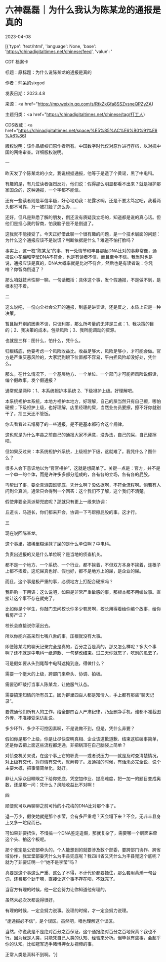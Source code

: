 # 六神磊磊｜为什么我认为陈某龙的通报是真的

2023-04-08

[{'type': 'text/html', 'language': None, 'base': 'https://chinadigitaltimes.net/chinese/feed', 'value': '

CDT 档案卡

标题：原标题：为什么说陈某龙的通报是真的

作者：帅呆的sixgod

发表日期：2023.4.8

来源：<a href="https://mp.weixin.qq.com/s/RtkZkGfa8SSZvsneQPZyZA)

主题归类：<a href="https://chinadigitaltimes.net/chinese/tag/打工人)

CDS收藏：<a href="https://chinadigitaltimes.net/space/%E5%85%AC%E6%B0%91%E9%A6%86)

版权说明：该作品版权归原作者所有。中国数字时代仅对原作进行存档，以对抗中国的网络审查。详细版权说明。





一

昨天发了个陈某龙的小文，我说根据通报，他等于是造了个黄谣，黑了中电科。

有趣的是，有几位读者强烈反对，他们说：假得那么明显都看不出来？就是袒护那家国企的，这种通报，一个字都不能信。

还有一些读者则是半信半疑，好心地劝我：花露水啊，还是不要太笃定吧，我看两头都不可靠，万一被打脸了怎么办……

还好，但凡是熟悉了解的朋友，倒还没有质疑我立场的，知道都是说的真心话。但他们是担心我的智商，怕我脑子是不是倒退了。

这我就不能接受了。今天正好借此聊一个很有趣的问题，是一个技术层面的问题：为什么这个通报应该不是说谎？判断依据是什么？难道不怕打脸吗？

事实上，这一桩“陈某龙”的事，有一处情节和丰县那起DNA比对的事非常像，通报说小花梅和李莹DNA不符合，也是有读者不信，而且至今不信。我当时也是说，通报应该是真的，DNA大概率就是比对不符合，然后也是有读者说：你凭啥？你智商倒退了？

那么咱就技术性聊一聊。一句话概括：具体这个事，发个假通报，不是做不到，是根本犯不着。

二

这么说吧，一份向全社会公开的通报，到底是讲实话，还是反之，本质上它是一种决策。

暂且抛开别的因素不谈，只谈利害，那么所考量的无非是三点：1、我决策的目的；2、我决策的成本，包括风险；3、我所能调动的资源。

也就是三样：图什么，怕什么，凭什么。

归根结底，他要考虑一个风险收益比。收益足够大，风险足够小，才可能会做。官方是严重厌恶风险的，大家混到眼下位置都不容易，平白担风险却没好处，凭什么。

那么，在什么情况下，一个基层地方、一个单位、一个部门才可能担风险说假话，编个假故事，发个假通报？

通常就是两种：1、本系统袒护本系统 2、下级袒护上级。好理解吧。

本系统袒护本系统，本地方袒护本地方，好理解，自己的屎当然只有自己擦，哪怕硬擦；下级袒护上级，也好理解，店里经理的屎，当然业务员要擦，擦不好你就别干了，扣三天还不管饭。

你去看看过去塌房了的一些通报，是不是基本都符合这个规律。

这也就是为什么丰县之前自己的通报大家不满意，没办法，自己的屎，自己硬擦呗。

但如果反过来：本系统袒护外系统，上级袒护下级，这就难了。我凭什么？图什么？

很多人会下意识地以为“官官相护”，这就是想简单了。关键一点是：官方，并不是一个单一的个体，而是许许多多部分组成的，各有各的立场，各有各的屁股。

丐帮出了事，要全真派圆谎兜底，凭什么啊？没依据啊，不符合流程啊。倘若有人问到全真派，通常只会得到一个回答：这个我们不了解，这个我们不清楚。

假使非要全真派帮兜底呢？那就只有更上一级来协调：

丘道长，马道长，你们都来开会，协调一下丐帮擦屁股的事。这才行。

三

现在说回陈某龙。

这个事里，被稀里糊涂抹了屎的是什么单位啊？中电科。

负责出通报的又是什么单位啊？是当地的侦查机关。

都不是一个地方、一个系统、一个行业，都不挨着，不但双方本身不挨着，连根子上都不挨着。这坨屎真也好、假也好，都不是地方上的屎，是企业的屎。

而且，这个事是极严重的事，必须地方上打配合硬擦吗？

我斟酌一下用语：这么说吧，如果是非常严重敏感的事，那根本都不用编故事。直接让这个事不存在就完了。

比如你是个学生，你敲门去问校长你多少套房啊，校长用得着给你编个故事，给你看房产证？

校长会直接说你滚出去。

所以你能兴高采烈七嘴八舌的事，压根就没有大事。

即便陈某龙的聊天记录完全是真的，百分之百是真的，那又怎么样呢？多大个事啊？还不就是中电科一纸道歉、一句整改结束。过三天你就忘了，吃别的瓜去了。

可是假如要从头到尾帮中电科遮掩到底，得做什么？

需要一个挺大的上级，跨部门来牵头、协调、拍板。

需要恐吓敲打当事人陈某龙，让他服气认怂。

需要搞定知情的所有员工，因为群里四百人都是知情人，手上都有那些“聊天记录”。

要做通他们所有人的工作，给全部四百人严肃纪律，乃至删净手机，谁都不准截图外传，不准接受采访乱说。

多少环节、多少不可控因素啊，不是说做不到，但是，凭什么非要？

假如你是那个上级，你是让尽快查明真相、企业该道歉道歉、结束这桩破事简单，还是你去把上面这些流程都走通，非把锅顶在自己脑袋上简单？

对侦查机关来说，在这个事上它的职责——或者说压力——就是及时查清楚情况，对上级有交代，对舆情有交代，就解套了。发通报的时候，有话未必完全说，说个主要大概，把事情简单化，就好。

非让人家众目睽睽之下给你兜底，凭空加作业、提高难度，把一加一的题目变成奥数，还是那一问：凭什么？风险收益比不对啊！

四

顺便就可以再聊聊之前可怜的小花梅的DNA比对那个事了。

退一万步，假使她就是那个李莹，会有多严重呢？天会塌下来？不会。无非丰县身上又多一坨屎而已。

可如果非要捂住，不惜搞一个DNA鉴定造假，那就复杂了，需要哪一个层面来牵这个头、拍这个板呢。

那个鉴定是公安部牵头的，个人能想到的就要涉及数个部委，要跨部门协作、跨省域协作，我堂堂部委凭什么为丰县兜底呢？我四川省又凭什么为丰县兜这个底呢？就为了非要证明一个“她不是李莹”吗？

真要是这个事这么严重、这么了不得，不计代价都要捂住，那么套用黄渤一句台词，还费那个劲干嘛，直接让这个事不存在呗，不就完了。

当官方有理的时候，他一定会努力让你知道他有理的。

虽然未必次次都说得很好。

有理的时候，一定会努力说事。没理的时候，才一定会努力说理。

“逢通报必不信”，是个误区。虽然吧，咱也理解这个误区。

当然，你说我是不是绝对百分之百保证，这个通报绝对百分之百地保真？我也不行。因为我是人类，只能凭自己人类的认知、经验来分析。但毕竟有些事，会超乎你的认知。比如冠军选手赌博押女友视频的事。

正常人类是真料不到啊。'}]